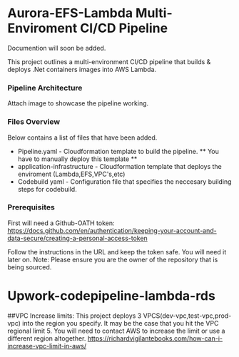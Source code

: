 # Aurora-EFS-Lambda Multi-Enviroment CI/CD Pipeline
Documention will soon be added. 

This project outlines a multi-environment CI/CD pipeline that builds & deploys .Net containers images into AWS Lambda.

### Pipeline Architecture 
Attach image to showcase the pipeline working. 

### Files Overview

Below contains a list of files that have been added. 
- Pipeline.yaml - Cloudformation template to build the pipeline. ** You have to manually deploy this template **
- application-infrastructure - Cloudformation template that deploys the enviroment (Lambda,EFS,VPC's,etc) 
- Codebuild yaml - Configuration file that specifies the neccesary building steps for codebuild. 


### Prerequisites

First will need a Github-OATH token:
https://docs.github.com/en/authentication/keeping-your-account-and-data-secure/creating-a-personal-access-token

Follow the instructions in the URL and keep the token safe. You will need it later on. 
Note: Please ensure you are the owner of the repository that is being sourced. 


# Upwork-codepipeline-lambda-rds

##VPC Increase limits:
This project deploys 3 VPCS(dev-vpc,test-vpc,prod-vpc) into the region you specify. It may be the case that you hit the VPC regional limit 5. You will need to contact AWS to increase the limit or use a different region altogether. 
https://richardvigilantebooks.com/how-can-i-increase-vpc-limit-in-aws/
